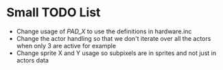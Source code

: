 # Small TODO List

- Change usage of _PAD_X_ to use the definitions in hardware.inc
- Change the actor handling so that we don't iterate over all the actors when only 3 are active for example
- Change sprite X and Y usage so subpixels are in sprites and not just in actors data
